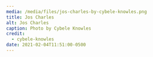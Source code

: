 ```yaml
---
media: /media/files/jos-charles-by-cybele-knowles.png
title: Jos Charles
alt: Jos Charles
caption: Photo by Cybele Knowles
credit:
  - cybele-knowles
date: 2021-02-04T11:51:00-0500
---
```

